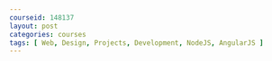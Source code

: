 ```yaml
---
courseid: 148137
layout: post
categories: courses
tags: [ Web, Design, Projects, Development, NodeJS, AngularJS ]
---
```

